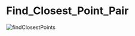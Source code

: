 # Find_Closest_Point_Pair
![findClosestPoints](https://user-images.githubusercontent.com/73113772/174806232-941bcef6-5276-4afe-92ed-3439787c5382.JPG)

